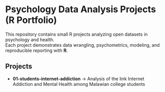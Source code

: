 
# Psychology Data Analysis Projects (R Portfolio)

This repository contains small R projects analyzing open datasets in psychology and health.  
Each project demonstrates data wrangling, psychometrics, modeling, and reproducible reporting with **R**.

## Projects
- **01-students-internet-addiction** → Analysis of the link Internet Addiction and Mental Health among Malawian college students  
  
